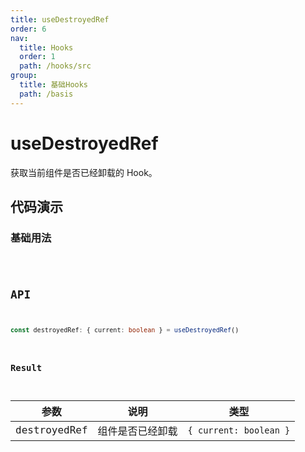 ```yaml
---
title: useDestroyedRef
order: 6
nav:
  title: Hooks
  order: 1
  path: /hooks/src
group:
  title: 基础Hooks
  path: /basis
---
```


# useDestroyedRef

获取当前组件是否已经卸载的 Hook。

## 代码演示

### 基础用法

<code src="./demo/demo1.tsx" />

## API

```typescript
const destroyedRef: { current: boolean } = useDestroyedRef()
```

### Result

| 参数         | 说明             | 类型                   |
| ------------ | ---------------- | ---------------------- |
| destroyedRef | 组件是否已经卸载 | `{ current: boolean }` |
